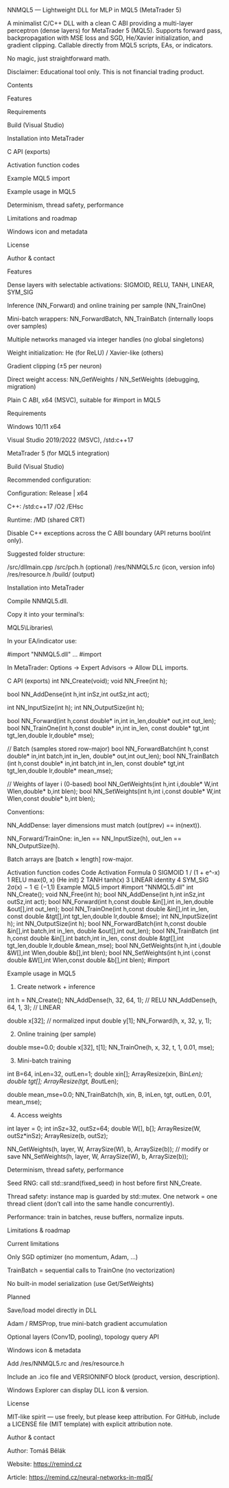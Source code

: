 NNMQL5 — Lightweight DLL for MLP in MQL5 (MetaTrader 5)

A minimalist C/C++ DLL with a clean C ABI providing a multi-layer perceptron (dense layers) for MetaTrader 5 (MQL5).
Supports forward pass, backpropagation with MSE loss and SGD, He/Xavier initialization, and gradient clipping.
Callable directly from MQL5 scripts, EAs, or indicators.

No magic, just straightforward math.

Disclaimer: Educational tool only. This is not financial trading product.

Contents

Features

Requirements

Build (Visual Studio)

Installation into MetaTrader

C API (exports)

Activation function codes

Example MQL5 import

Example usage in MQL5

Determinism, thread safety, performance

Limitations and roadmap

Windows icon and metadata

License

Author & contact

Features

Dense layers with selectable activations: SIGMOID, RELU, TANH, LINEAR, SYM_SIG

Inference (NN_Forward) and online training per sample (NN_TrainOne)

Mini-batch wrappers: NN_ForwardBatch, NN_TrainBatch (internally loops over samples)

Multiple networks managed via integer handles (no global singletons)

Weight initialization: He (for ReLU) / Xavier-like (others)

Gradient clipping (±5 per neuron)

Direct weight access: NN_GetWeights / NN_SetWeights (debugging, migration)

Plain C ABI, x64 (MSVC), suitable for #import in MQL5

Requirements

Windows 10/11 x64

Visual Studio 2019/2022 (MSVC), /std:c++17

MetaTrader 5 (for MQL5 integration)

Build (Visual Studio)

Recommended configuration:

Configuration: Release | x64

C++: /std:c++17 /O2 /EHsc

Runtime: /MD (shared CRT)

Disable C++ exceptions across the C ABI boundary (API returns bool/int only).

Suggested folder structure:

/src/dllmain.cpp
/src/pch.h        (optional)
/res/NNMQL5.rc    (icon, version info)
/res/resource.h
/build/           (output)

Installation into MetaTrader

Compile NNMQL5.dll.

Copy it into your terminal’s:

MQL5\Libraries\


In your EA/indicator use:

#import "NNMQL5.dll"
...
#import


In MetaTrader: Options → Expert Advisors → Allow DLL imports.

C API (exports)
int   NN_Create(void);
void  NN_Free(int h);

bool  NN_AddDense(int h,int inSz,int outSz,int act);

int   NN_InputSize(int h);
int   NN_OutputSize(int h);

bool  NN_Forward(int h,const double* in,int in_len,double* out,int out_len);
bool  NN_TrainOne(int h,const double* in,int in_len,
                  const double* tgt,int tgt_len,double lr,double* mse);

// Batch (samples stored row-major)
bool  NN_ForwardBatch(int h,const double* in,int batch,int in_len,
                      double* out,int out_len);
bool  NN_TrainBatch (int h,const double* in,int batch,int in_len,
                      const double* tgt,int tgt_len,double lr,double* mean_mse);

// Weights of layer i (0-based)
bool  NN_GetWeights(int h,int i,double* W,int Wlen,double* b,int blen);
bool  NN_SetWeights(int h,int i,const double* W,int Wlen,const double* b,int blen);


Conventions:

NN_AddDense: layer dimensions must match (out(prev) == in(next)).

NN_Forward/TrainOne: in_len == NN_InputSize(h), out_len == NN_OutputSize(h).

Batch arrays are [batch × length] row-major.

Activation function codes
Code	Activation	Formula
0	SIGMOID	1 / (1 + e^-x)
1	RELU	max(0, x) (He init)
2	TANH	tanh(x)
3	LINEAR	identity
4	SYM_SIG	2σ(x) − 1 ∈ (−1,1)
Example MQL5 import
#import "NNMQL5.dll"
int  NN_Create();  void NN_Free(int h);
bool NN_AddDense(int h,int inSz,int outSz,int act);
bool NN_Forward(int h,const double &in[],int in_len,double &out[],int out_len);
bool NN_TrainOne(int h,const double &in[],int in_len,
                 const double &tgt[],int tgt_len,double lr,double &mse);
int  NN_InputSize(int h); int NN_OutputSize(int h);
bool NN_ForwardBatch(int h,const double &in[],int batch,int in_len,
                     double &out[],int out_len);
bool NN_TrainBatch (int h,const double &in[],int batch,int in_len,
                     const double &tgt[],int tgt_len,double lr,double &mean_mse);
bool NN_GetWeights(int h,int i,double &W[],int Wlen,double &b[],int blen);
bool NN_SetWeights(int h,int i,const double &W[],int Wlen,const double &b[],int blen);
#import

Example usage in MQL5

1) Create network + inference

int h = NN_Create();
NN_AddDense(h, 32, 64, 1);     // RELU
NN_AddDense(h, 64,  1, 3);     // LINEAR

double x[32];   // normalized input
double y[1];
NN_Forward(h, x, 32, y, 1);


2) Online training (per sample)

double mse=0.0;
double x[32], t[1];
NN_TrainOne(h, x, 32, t, 1, 0.01, mse);


3) Mini-batch training

int B=64, inLen=32, outLen=1;
double xin[];  ArrayResize(xin, B*inLen);
double tgt[];  ArrayResize(tgt, B*outLen);

double mean_mse=0.0;
NN_TrainBatch(h, xin, B, inLen, tgt, outLen, 0.01, mean_mse);


4) Access weights

int layer = 0;
int inSz=32, outSz=64;
double W[], b[];
ArrayResize(W, outSz*inSz);
ArrayResize(b, outSz);

NN_GetWeights(h, layer, W, ArraySize(W), b, ArraySize(b));
// modify or save
NN_SetWeights(h, layer, W, ArraySize(W), b, ArraySize(b));

Determinism, thread safety, performance

Seed RNG: call std::srand(fixed_seed) in host before first NN_Create.

Thread safety: instance map is guarded by std::mutex. One network = one thread client (don’t call into the same handle concurrently).

Performance: train in batches, reuse buffers, normalize inputs.

Limitations & roadmap

Current limitations

Only SGD optimizer (no momentum, Adam, …)

TrainBatch = sequential calls to TrainOne (no vectorization)

No built-in model serialization (use Get/SetWeights)

Planned

Save/load model directly in DLL

Adam / RMSProp, true mini-batch gradient accumulation

Optional layers (Conv1D, pooling), topology query API

Windows icon & metadata

Add /res/NNMQL5.rc and /res/resource.h

Include an .ico file and VERSIONINFO block (product, version, description).

Windows Explorer can display DLL icon & version.

License

MIT-like spirit — use freely, but please keep attribution.
For GitHub, include a LICENSE file (MIT template) with explicit attribution note.

Author & contact

Author: Tomáš Bělák

Website: https://remind.cz

Article: https://remind.cz/neural-networks-in-mql5/
